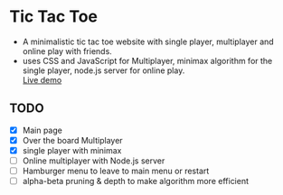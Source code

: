 # Tic Tac Toe
- A minimalistic tic tac toe website with single player, multiplayer and online play with friends.  
- uses CSS and JavaScript for Multiplayer, minimax algorithm for the single player, node.js server for online play.  
[Live demo](https://kailashganesh.github.io/tictactoe/index.html)

## TODO
- [x] Main page
- [x] Over the board Multiplayer
- [x] single player with minimax
- [ ] Online multiplayer with Node.js server 
- [ ] Hamburger menu to leave to main menu or restart
- [ ] alpha-beta pruning & depth to make algorithm more efficient
